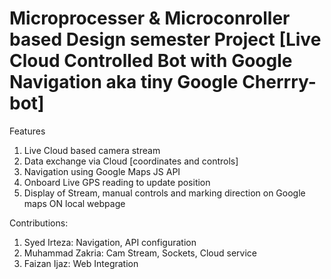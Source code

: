# Microprocesser & Microconroller based Design semester Project [Live Cloud Controlled Bot with Google Navigation aka tiny Google Cherrry-bot]

Features
1) Live Cloud based camera stream
2) Data exchange via Cloud [coordinates and controls]
3) Navigation using Google Maps JS API
4) Onboard Live GPS reading to update position
5) Display of Stream, manual controls and marking direction on Google maps ON local webpage

Contributions:
1) Syed Irteza:  Navigation, API configuration
2) Muhammad Zakria:  Cam Stream, Sockets, Cloud service
3) Faizan Ijaz:  Web Integration

